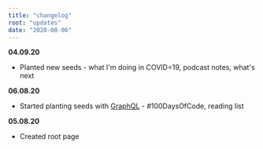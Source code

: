 ```yaml
---
title: "changelog"
root: "updates"
date: "2020-08-06"
---
```


**04.09.20**

- Planted new seeds - what I'm doing in COVID=19, podcast notes, what's next

**06.08.20**

- Started planting seeds with [GraphQL](https://graphql.org/) - #100DaysOfCode, reading list

**05.08.20**

- Created root page
